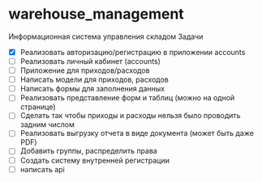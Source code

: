 # warehouse_management
Информационная система управления складом
Задачи
- [x] Реализовать авторизацию/регистрацию в приложении accounts
- [ ] Реализовать личный кабинет (accounts)
- [ ] Приложение для приходов/расходов
- [ ] Написать модели для приходов, расходов
- [ ] Написать формы для заполнения данных
- [ ] Реализовать представление форм и таблиц (можно на одной странице)
- [ ] Сделать так чтобы приходы и расходы нельзя было проводить задним числом
- [ ] Реализовать выгрузку отчета в виде документа (может быть даже PDF)
- [ ] Добавить группы, распределить права
- [ ] Создать систему внутренней регистрации
- [ ] написать api
